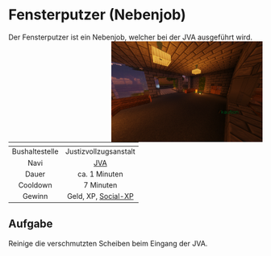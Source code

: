 # Fensterputzer (Nebenjob)
Der Fensterputzer ist ein Nebenjob, welcher bei der JVA ausgeführt wird. <img align="right" width="300" eight="150" src="../../../assets/image/nebenjobs/Fensterputzer.png">

| <!-- --> | <!-- --> |
| :-: | :-: |
| Bushaltestelle | Justizvollzugsanstalt |
| Navi | [JVA](../../pages/orte/jva.md) |
| Dauer | ca. 1 Minuten |
| Cooldown | 7 Minuten |
| Gewinn | Geld, XP, [Social-XP](../../pages/skills/social.md) |

## Aufgabe
Reinige die verschmutzten Scheiben beim Eingang der JVA.

